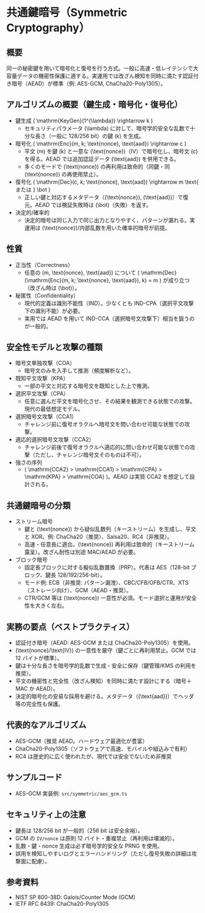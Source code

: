 # 共通鍵暗号（Symmetric Cryptography）

## 概要
同一の秘密鍵を用いて暗号化と復号を行う方式。一般に高速・低レイテンシで大容量データの機密性保護に適する。実運用では改ざん検知を同時に満たす認証付き暗号（AEAD）が標準（例: AES-GCM, ChaCha20-Poly1305）。

## アルゴリズムの概要（鍵生成・暗号化・復号化）
- 鍵生成 \( \mathrm{KeyGen}(1^{\lambda}) \rightarrow k \)
  - セキュリティパラメータ \(\lambda\) に対して、暗号学的安全な乱数で十分な長さ（一般に 128/256 bit）の鍵 \(k\) を生成。
- 暗号化 \( \mathrm{Enc}(m, k; \text{nonce}, \text{aad}) \rightarrow c \)
  - 平文 \(m\) を鍵 \(k\) と一意な \(\text{nonce}\)（IV）で暗号化し、暗号文 \(c\) を得る。AEAD では追加認証データ \(\text{aad}\) を併用できる。
  - 多くのモードで \(\text{nonce}\) の再利用は致命的（同鍵・同 \(\text{nonce}\) の再使用禁止）。
- 復号化 \( \mathrm{Dec}(c, k; \text{nonce}, \text{aad}) \rightarrow m \text{ または } \bot \)
  - 正しい鍵と対応するメタデータ（\(\text{nonce}\), \(\text{aad}\)）で復元。AEAD では検証失敗時は \(\bot\)（失敗）を返す。
- 決定的/確率的
  - 決定的暗号は同じ入力で同じ出力となりやすく、パターンが漏れる。実運用は \(\text{nonce}\)/内部乱数を用いた確率的暗号が前提。

## 性質
- 正当性（Correctness）
  - 任意の \(m, \text{nonce}, \text{aad}\) について \( \mathrm{Dec}(\mathrm{Enc}(m, k; \text{nonce}, \text{aad}), k) = m \) が成り立つ（改ざん時は \(\bot\)）。
- 秘匿性（Confidentiality）
  - 現代的定義は識別不能性（IND）。少なくとも IND-CPA（選択平文攻撃下の識別不能）が必要。
  - 実用では AEAD を用いて IND-CCA（選択暗号文攻撃下）相当を狙うのが一般的。

## 安全性モデルと攻撃の種類
- 暗号文単独攻撃（COA）
  - 暗号文のみを入手して推測（頻度解析など）。
- 既知平文攻撃（KPA）
  - 一部の平文と対応する暗号文を既知とした上で推測。
- 選択平文攻撃（CPA）
  - 任意に選んだ平文を暗号化させ、その結果を観測できる状態での攻撃。現代の最低想定モデル。
- 選択暗号文攻撃（CCA1）
  - チャレンジ前に復号オラクルへ暗号文を問い合わせ可能な状態での攻撃。
- 適応的選択暗号文攻撃（CCA2）
  - チャレンジ前後で復号オラクルへ適応的に問い合わせ可能な状態での攻撃（ただし、チャレンジ暗号文そのものは不可）。
- 強さの序列
  - \( \mathrm{CCA2} > \mathrm{CCA1} > \mathrm{CPA} > \mathrm{KPA} > \mathrm{COA} \)。AEAD は実質 CCA2 を想定して設計される。

## 共通鍵暗号の分類
- ストリーム暗号
  - 鍵と \(\text{nonce}\) から疑似乱数列（キーストリーム）を生成し、平文と XOR。例: ChaCha20（推奨）、Salsa20、RC4（非推奨）。
  - 高速・任意長に適合。\(\text{nonce}\) 再利用は致命的（キーストリーム露呈）。改ざん耐性は別途 MAC/AEAD が必要。
- ブロック暗号
  - 固定長ブロックに対する擬似乱数置換（PRP）。代表は AES（128-bit ブロック、鍵長 128/192/256-bit）。
  - モード例: ECB（非推奨: パターン漏洩）、CBC/CFB/OFB/CTR、XTS（ストレージ向け）、GCM（AEAD・推奨）。
  - CTR/GCM 等は \(\text{nonce}\) 一意性が必須。モード選択と運用が安全性を大きく左右。

## 実務の要点（ベストプラクティス）
- 認証付き暗号（AEAD: AES-GCM または ChaCha20-Poly1305）を使用。
- \(\text{nonce}/\text{IV}\) の一意性を厳守（鍵ごとに再利用禁止。GCM では 12 バイトが標準）。
- 鍵は十分な長さを暗号学的乱数で生成・安全に保存（鍵管理/KMS の利用を推奨）。
- 平文の機密性と完全性（改ざん検知）を同時に満たす設計にする（暗号＋MAC か AEAD）。
- 決定的暗号化の安易な採用を避ける。メタデータ（\(\text{aad}\)）でヘッダ等の完全性も保護。

## 代表的なアルゴリズム
- AES-GCM（推奨 AEAD。ハードウェア最適化が豊富）
- ChaCha20-Poly1305（ソフトウェアで高速、モバイルや組込みで有利）
- RC4 は歴史的に広く使われたが、現代では安全でないため非推奨

## サンプルコード
- AES-GCM 実装例: `src/symmetric/aes_gcm.ts`

## セキュリティ上の注意
- 鍵長は 128/256 bit が一般的（256 bit は安全余裕）。
- GCM の `IV/nonce` は原則 12 バイト・重複禁止（再利用は壊滅的）。
- 乱数・鍵・nonce 生成は必ず暗号学的安全な PRNG を使用。
- 誤用を検知しやすいログとエラーハンドリング（ただし復号失敗の詳細は攻撃面に配慮）。

## 参考資料
- NIST SP 800-38D: Galois/Counter Mode (GCM)
- IETF RFC 8439: ChaCha20-Poly1305 